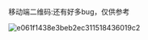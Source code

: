 移动端二维码:还有好多bug，仅供参考

![e061f1438e3beb2ec311518436019c2](https://github.com/Charlotte-n/my_delivery_H5app/assets/128224084/0588b2dd-c83b-4ebd-87f1-0a03c75f4fed)
